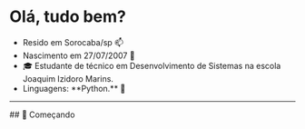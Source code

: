 <h1>Olá, tudo bem? </h1>
<ul> 
    <li> Resido em Sorocaba/sp 📫</li>
    <li> Nascimento em 27/07/2007 🌱</li>
    <li> 🎓 Estudante de técnico em Desenvolvimento de Sistemas na escola Joaquim Izidoro Marins.</li>
    <li> Linguagens: **Python.** 💬</li>
</ul>
<hr>
## 🚀 Começando


<!--
**marioca221/marioca221** is a ✨ _special_ ✨ repository because its `README.md` (this file) appears on your GitHub profile.

Here are some ideas to get you started:

- 🔭 I’m currently working on ...
- 🌱 I’m currently learning ...
- 👯 I’m looking to collaborate on ...
- 🤔 I’m looking for help with ...
- 💬 Ask me about ...
- 📫 How to reach me: ...
- 😄 Pronouns: ...
- ⚡ Fun fact: ...
-->
